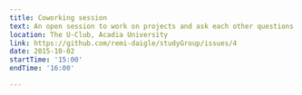 ```yaml
---
title: Coworking session
text: An open session to work on projects and ask each other questions
location: The U-Club, Acadia University
link: https://github.com/remi-daigle/studyGroup/issues/4
date: 2015-10-02
startTime: '15:00'
endTime: '16:00'

---
```

